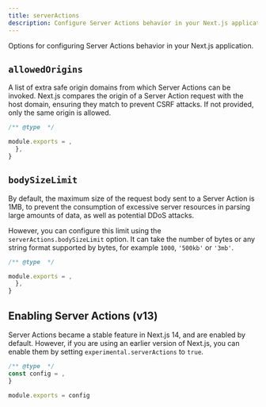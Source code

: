 ```yaml
---
title: serverActions
description: Configure Server Actions behavior in your Next.js application.
---
```


Options for configuring Server Actions behavior in your Next.js application.

## `allowedOrigins`

A list of extra safe origin domains from which Server Actions can be invoked. Next.js compares the origin of a Server Action request with the host domain, ensuring they match to prevent CSRF attacks. If not provided, only the same origin is allowed.

```js filename="next.config.js"
/** @type  */

module.exports = ,
  },
}
```

## `bodySizeLimit`

By default, the maximum size of the request body sent to a Server Action is 1MB, to prevent the consumption of excessive server resources in parsing large amounts of data, as well as potential DDoS attacks.

However, you can configure this limit using the `serverActions.bodySizeLimit` option. It can take the number of bytes or any string format supported by bytes, for example `1000`, `'500kb'` or `'3mb'`.

```js filename="next.config.js"
/** @type  */

module.exports = ,
  },
}
```

## Enabling Server Actions (v13)

Server Actions became a stable feature in Next.js 14, and are enabled by default. However, if you are using an earlier version of Next.js, you can enable them by setting `experimental.serverActions` to `true`.

```js filename="next.config.js"
/** @type  */
const config = ,
}

module.exports = config
```
